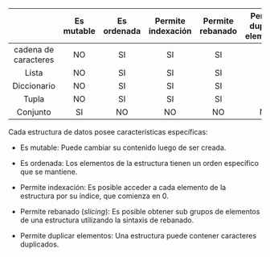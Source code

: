 |                   | Es mutable | Es ordenada | Permite indexación | Permite rebanado | Permite duplicar elementos |
|:-----------------:|:----------:|:-----------:|:------------------:|:----------------:|:--------------------------:|
| cadena de caracteres  | NO         | SI          | SI                 | SI               | SI                         |
| Lista             | NO         | SI          | SI                 | SI               | SI                         |
| Diccionario       | NO         | SI          | SI                 | SI               | SI                         |
| Tupla             | NO         | SI          | SI                 | SI               | SI                         |
| Conjunto          | SI         | NO          | NO                 | NO               | NO                         |

Cada estructura de datos posee características específicas:

* Es mutable: Puede cambiar su contenido luego de ser creada.

* Es ordenada: Los elementos de la estructura tienen un orden específico que se mantiene.

* Permite indexación: Es posible acceder a cada elemento de la estructura por su índice, que comienza en 0.

* Permite rebanado (_slicing_): Es posible obtener sub grupos de elementos de una estructura utilizando la sintaxis de rebanado.

* Permite duplicar elementos: Una estructura puede contener caracteres duplicados.
